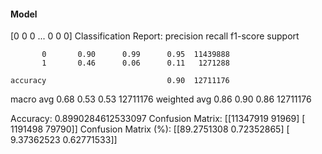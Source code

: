 #### Model
[0 0 0 ... 0 0 0]
Classification Report:
              precision    recall  f1-score   support

           0       0.90      0.99      0.95  11439888
           1       0.46      0.06      0.11   1271288

    accuracy                           0.90  12711176
   macro avg       0.68      0.53      0.53  12711176
weighted avg       0.86      0.90      0.86  12711176

Accuracy: 0.8990284612533097
Confusion Matrix:
[[11347919    91969]
 [ 1191498    79790]]
Confusion Matrix (%):
[[89.2751308   0.72352865]
 [ 9.37362523  0.62771533]]

